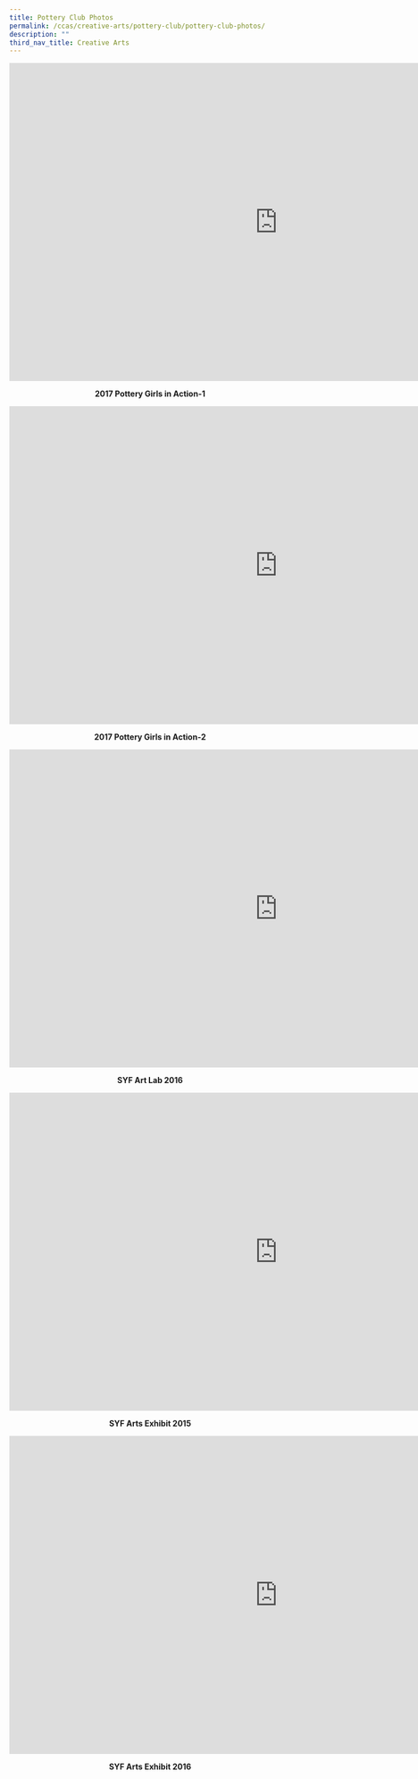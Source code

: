 ```yaml
---
title: Pottery Club Photos
permalink: /ccas/creative-arts/pottery-club/pottery-club-photos/
description: ""
third_nav_title: Creative Arts
---
```

<iframe src="https://docs.google.com/presentation/d/e/2PACX-1vTLcK3T1hyqMsn7yFt3L793THOE33qQ4GorbGlUeee-zi_B6ycJyWWf9QOgFlxE3062BsUJmxBbIvqW/embed?start=false&loop=false&delayms=10000" frameborder="0" width="960" height="569" allowfullscreen="true"></iframe>
<p style="text-align: center;"><strong>2017 Pottery Girls in Action-1</strong></p>
<iframe src="https://docs.google.com/presentation/d/e/2PACX-1vRYskivSch9i1B9-Q9NHL8AR-ECYPuq7nNJuK0sApUPmNXNZ8OVGJs-mvYMozKZec_b7pwo4YjmwMMY/embed?start=false&loop=false&delayms=10000" frameborder="0" width="960" height="569" allowfullscreen="true"></iframe>
<p style="text-align: center;"><strong>2017 Pottery Girls in Action-2</strong></p>
<iframe src="https://docs.google.com/presentation/d/e/2PACX-1vR2ppXcq7ZZOlRHfgXgMGLBic5JssAqHRCYfmjYDUTDOBPSQQ8Fb1PfEAjnRhTbyfmBpglvXceoIiMc/embed?start=false&loop=false&delayms=10000" frameborder="0" width="960" height="569" allowfullscreen="true"></iframe>
<p style="text-align: center;"><strong>SYF Art Lab 2016</strong></p>
<iframe src="https://docs.google.com/presentation/d/e/2PACX-1vSBExdYwifw4fcRPaDkHG-mlKTOD529m1jCWVrlxwqfImoaOtsnSxLXVLpD_IFZo7upuiSJlyn0-rZe/embed?start=false&loop=false&delayms=10000" frameborder="0" width="960" height="569" allowfullscreen="true"></iframe>
<p style="text-align: center;"><strong>SYF Arts Exhibit 2015</strong></p>
<iframe src="https://docs.google.com/presentation/d/e/2PACX-1vQ5FxSHioK6CyRK64lFgQKqaknIzwx-ARCl2cBm8c7OgyH38I3f2Qvl8b9TrJOPz5b7NXIh9Eei0lRU/embed?start=false&loop=false&delayms=10000" frameborder="0" width="960" height="569" allowfullscreen="true"></iframe>
<p style="text-align: center;"><strong>SYF Arts Exhibit 2016</strong></p>